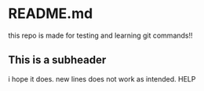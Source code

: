 # README.md
this repo is made for testing and learning git commands!!

## This is a subheader
i hope it does.
new lines does not work as intended.
HELP
